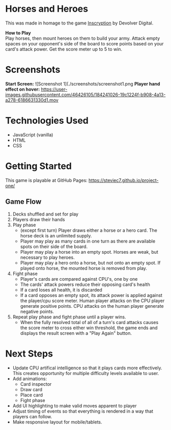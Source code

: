 # Horses and Heroes
This was made in homage to the game [Inscryption](https://www.devolverdigital.com/games/inscryption) by Devolver Digital.

**How to Play**  
Play horses, then mount heroes on them to build your army. Attack empty spaces on your opponent's side of the board to score points based on your card's attack power. Get the score meter up to 5 to win.

# Screenshots
**Start Screen:**
![Screenshot 1](./screenshots/screenshot1.png
**Player hand effect on hover:**
https://user-images.githubusercontent.com/46426105/184241026-19c1224f-b908-4a13-a278-6186631330d1.mov

# Technologies Used
- JavaScript (vanilla)
- HTML
- CSS

# Getting Started
This game is playable at GitHub Pages: https://steviec7.github.io/project-one/

## Game Flow
1. Decks shuffled and set for play
2. Players draw their hands
3. Play phase
    - (except first turn) Player draws either a horse or a hero card. The horse deck is an unlimited supply.
    - Player may play as many cards in one turn as there are available spots on their side of the board.
    - Player may play a horse into an empty spot. Horses are weak, but necessary to play heroes.
    - Player may play a hero onto a horse, but not onto an empty spot. If played onto horse, the mounted horse is removed from play.
4. Fight phase
    - Player's cards are compared against CPU's, one by one
    - The cards' attack powers reduce their opposing card's health
    - If a card loses all health, it is discarded
    - If a card opposes an empty spot, its attack power is applied against the player/cpu score meter. Human player attacks on the CPU player generate positive points. CPU attacks on the human player generate negative points.
5. Repeat play phase and fight phase until a player wins.
    - When the fully resolved total of all of a turn's card attacks causes the score meter to cross either win threshold, the game ends and displays the result screen with a "Play Again" button.

# Next Steps
- Update CPU artifical intelligence so that it plays cards more effectively. This creates opportunity for multiple difficulty levels available to user.
- Add animations:
    - Card inspector
    - Draw card
    - Place card
    - Fight phase
- Add UI highlighting to make valid moves apparent to player
- Adjust timing of events so that everything is rendered in a way that players can follow.
- Make responsive layout for mobile/tablets.
